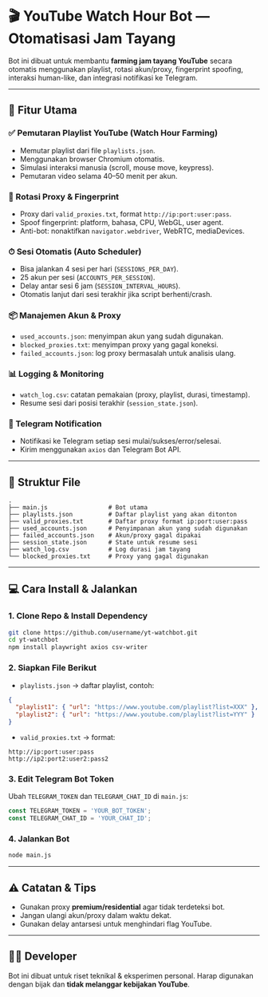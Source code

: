 # 🎬 YouTube Watch Hour Bot — Otomatisasi Jam Tayang

Bot ini dibuat untuk membantu **farming jam tayang YouTube** secara otomatis menggunakan playlist, rotasi akun/proxy, fingerprint spoofing, interaksi human-like, dan integrasi notifikasi ke Telegram.

---

## 🚀 Fitur Utama

### ✅ Pemutaran Playlist YouTube (Watch Hour Farming)
- Memutar playlist dari file `playlists.json`.
- Menggunakan browser Chromium otomatis.
- Simulasi interaksi manusia (scroll, mouse move, keypress).
- Pemutaran video selama 40–50 menit per akun.

### 🔄 Rotasi Proxy & Fingerprint
- Proxy dari `valid_proxies.txt`, format `http://ip:port:user:pass`.
- Spoof fingerprint: platform, bahasa, CPU, WebGL, user agent.
- Anti-bot: nonaktifkan `navigator.webdriver`, WebRTC, mediaDevices.

### ⏱ Sesi Otomatis (Auto Scheduler)
- Bisa jalankan 4 sesi per hari (`SESSIONS_PER_DAY`).
- 25 akun per sesi (`ACCOUNTS_PER_SESSION`).
- Delay antar sesi 6 jam (`SESSION_INTERVAL_HOURS`).
- Otomatis lanjut dari sesi terakhir jika script berhenti/crash.

### 📦 Manajemen Akun & Proxy
- `used_accounts.json`: menyimpan akun yang sudah digunakan.
- `blocked_proxies.txt`: menyimpan proxy yang gagal koneksi.
- `failed_accounts.json`: log proxy bermasalah untuk analisis ulang.

### 📊 Logging & Monitoring
- `watch_log.csv`: catatan pemakaian (proxy, playlist, durasi, timestamp).
- Resume sesi dari posisi terakhir (`session_state.json`).

### 📲 Telegram Notification
- Notifikasi ke Telegram setiap sesi mulai/sukses/error/selesai.
- Kirim menggunakan `axios` dan Telegram Bot API.

---

## 🧰 Struktur File

```
.
├── main.js                 # Bot utama
├── playlists.json          # Daftar playlist yang akan ditonton
├── valid_proxies.txt       # Daftar proxy format ip:port:user:pass
├── used_accounts.json      # Penyimpanan akun yang sudah digunakan
├── failed_accounts.json    # Akun/proxy gagal dipakai
├── session_state.json      # State untuk resume sesi
├── watch_log.csv           # Log durasi jam tayang
└── blocked_proxies.txt     # Proxy yang gagal digunakan
```

---

## 💻 Cara Install & Jalankan

### 1. Clone Repo & Install Dependency
```bash
git clone https://github.com/username/yt-watchbot.git
cd yt-watchbot
npm install playwright axios csv-writer
```

### 2. Siapkan File Berikut
- `playlists.json` → daftar playlist, contoh:
```json
{
  "playlist1": { "url": "https://www.youtube.com/playlist?list=XXX" },
  "playlist2": { "url": "https://www.youtube.com/playlist?list=YYY" }
}
```

- `valid_proxies.txt` → format:
```
http://ip:port:user:pass
http://ip2:port2:user2:pass2
```

### 3. Edit Telegram Bot Token
Ubah `TELEGRAM_TOKEN` dan `TELEGRAM_CHAT_ID` di `main.js`:
```js
const TELEGRAM_TOKEN = 'YOUR_BOT_TOKEN';
const TELEGRAM_CHAT_ID = 'YOUR_CHAT_ID';
```

### 4. Jalankan Bot
```bash
node main.js
```

---

## ⚠️ Catatan & Tips
- Gunakan proxy **premium/residential** agar tidak terdeteksi bot.
- Jangan ulangi akun/proxy dalam waktu dekat.
- Gunakan delay antarsesi untuk menghindari flag YouTube.

---

## 👨‍💻 Developer
Bot ini dibuat untuk riset teknikal & eksperimen personal. Harap digunakan dengan bijak dan **tidak melanggar kebijakan YouTube**.